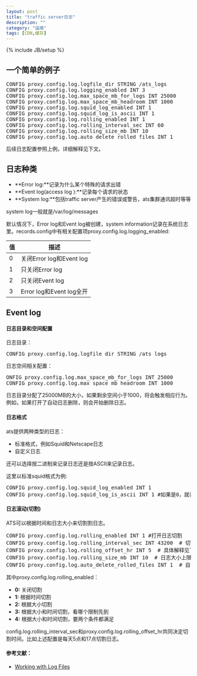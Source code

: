 ```yaml
---
layout: post
title: "traffic server日志"
description: ""
category: "运维"
tags: [CDN,缓存]
---
```

{% include JB/setup %}
## 一个简单的例子

<pre class="prettyprint">
CONFIG proxy.config.log.logfile_dir STRING /ats_logs
CONFIG proxy.config.log.logging_enabled INT 3
CONFIG proxy.config.log.max_space_mb_for_logs INT 25000
CONFIG proxy.config.log.max_space_mb_headroom INT 1000
CONFIG proxy.config.log.squid_log_enabled INT 1
CONFIG proxy.config.log.squid_log_is_ascii INT 1
CONFIG proxy.config.log.rolling_enabled INT 1
CONFIG proxy.config.log.rolling_interval_sec INT 60
CONFIG proxy.config.log.rolling_size_mb INT 10
CONFIG proxy.config.log.auto_delete_rolled_files INT 1
</pre>

后续日志配置参照上例，详细解释见下文。


## 日志种类

* **Error log:**记录为什么某个特殊的请求出错
* **Event log(access log ):**记录每个请求的状态
* **System log:**包括traffic server产生的错误或警告，ats集群通讯超时等等

system log一般就是/var/log/messages

默认情况下，Error log和Event log被创建，system information记录在系统日志里。records.config中有相关配置项proxy.config.log.logging_enabled:

值 | 描述
------------ | ------------
0 | 关闭Error log和Event log
1 | 只关闭Error log
2 | 只关闭Event log
3 | Error log和Event log全开

## Event log

#### 日志目录和空间配置

日志目录：

<pre class="prettyprint">
CONFIG proxy.config.log.logfile_dir STRING /ats_logs
</pre>

日志空间相关配置：

<pre class="prettyprint">
ONFIG proxy.config.log.max_space_mb_for_logs INT 25000
CONFIG proxy.config.log.max_space_mb_headroom INT 1000
</pre>

日志目录分配了25000MB的大小，如果剩余空间小于1000，将会触发相应行为。例如，如果打开了自动日志删除，则会开始删除日志。

#### 日志格式

ats提供两种类型的日志：

* 标准格式，例如Squid和Netscape日志
* 自定义日志

还可以选择按二进制来记录日志还是按ASCII来记录日志。

这里以标准squid格式为例:

<pre class="prettyprint">
CONFIG proxy.config.log.squid_log_enabled INT 1
CONFIG proxy.config.log.squid_log_is_ascii INT 1 #如果是0，就表示使用二进制格式日志
</pre>

#### 日志滚动(切割)

ATS可以根据时间和日志大小来切割割日志。

<pre class="prettyprint">
CONFIG proxy.config.log.rolling_enabled INT 1 #打开日志切割
CONFIG proxy.config.log.rolling_interval_sec INT 43200  # 切割时间间隔
CONFIG proxy.config.log.rolling_offset_hr INT 5  # 具体解释见下文
CONFIG proxy.config.log.rolling_size_mb INT 10  # 日志大小上限
CONFIG proxy.config.log.auto_delete_rolled_files INT 1  # 自动删除日志
</pre>

其中proxy.config.log.rolling_enabled：

* **0:** 关闭切割
* **1:** 根据时间切割
* **2:** 根据大小切割
* **3:** 根据大小和时间切割，看哪个限制先到
* **4:** 根据大小和时间切割，要两个条件都满足

config.log.rolling_interval_sec和proxy.config.log.rolling_offset_hr共同决定切割时间。比如上述配置是每天5点和17点切割日志。

#### 参考文献：

* [Working with Log Files](https://docs.trafficserver.apache.org/en/latest/admin/working-log-files.en.html)







